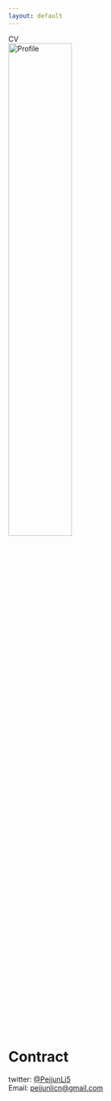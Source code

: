 ```yaml
---
layout: default
---
```

CV  
<img src="./assets/images/researchgate.jpg" alt="Profile" style="width: 50%; height: auto;">

# Contract
twitter: [@PeijunLi5](https://twitter.com/PeijunLi5)  
Email: [peijunlicn@gmail.com](peijunlicn@gmail.com)  
